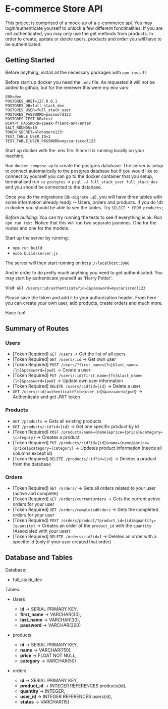 # E-commerce Store API

This project is comprised of a mock-up of a e-commerce api. You may login/authenticate yourself to unlock a few different functinalities. If you are not authenticated, you may only use the get methods from products. In order to create, update or delete users, products and order you will have to be authenticated.

## Getting Started

Before anything, install all the necessary packages with `npm install`

Before start up docker you need the `.env` file. As requested it will not be added to github, but for the reviewer this were my env vars:

````
ENV=dev
POSTGRES_HOST=127.0.0.1
POSTGRES_DB=full_stack_dev
POSTGRES_USER=full_stack_user
POSTGRES_PASSWORD=password123
POSTGRES_TEST_DB=test
BCRYPT_PASSWORD=speak-friend-and-enter
SALT_ROUNDS=10
TOKEN_SECRET=alohomora123!
TEST_TABLE_USER_ID=1
TEST_TABLE_USER_PASSWORD=myscariscool123
````

Start up docker with the .env file. Since it is running locally on your machine. 


Run `docker compose up` to create the postgres database. The server is setup to connect automatically to the postgres database but if you would like to connect by yourself you can go to the docker container that you setup, terminal and run `su postgres` -> `psql -U full_stack_user full_stack_dev` and you should be connected to the database.

Once you do the migrations (`db-migrate up`),  you will have three tables with some information already ready -- Users, orders and products. If you do \dt in docker you should be able to see the tables. Try `SELECT * FROM products;`

*Before building*: You can try running the tests to see if everything is ok. Run `npm run test`. Notice that this will run two separate jasmines. One for the routes and one for the models.

Start up the server by running:

- `npm run build`
- `node build/server.js`  

The server will then start running on `http://localhost:3000`

And in order to do pretty much anything you need to get authenticated. You may start by authenticate yourself as 'Harry Potter'. 

Visit: `GET /users/:id/authenticate?id=1&password=myscariscool123`

Please save the token and add it to your authorization header. From here you can create your own user, add products, create orders and much more. 

Have fun!

## Summary of Routes

### Users
- [Token Required] `GET /users` -> Get the list of all users
- [Token Required] `GET /users/:id` -> Get own user
- [Token Required] `POST /users/?first_name={fn}&last_name={ln}&password={pwd}` -> Create a user
- [Token Required] `PUT /users/:id?first_name={fn}&last_name={ln}&password={pwd}` -> Update own user information
- [Token Required] `DELETE /users/:id?id={id}` -> Delete a user
- `GET /users/:id/authenticate?id={user_id}&password={pwd}` -> Authenticate and get JWT token

### Products
- `GET /products` -> Gets all existing products
- `GET /products/:id?id={id}` -> Get one specific product by id
- [Token Required] `POST /products?name={name}&price={price}&category={category}` -> Creates a product
- [Token Required] `PUT /products/:id?id={id}&name={name}&price={price}&category={category}` -> Updates product information (needs all columns except id)
- [Token Required] `DELETE /products/:id?id={id}` -> Deletes a product from the database

### Orders
- [Token Required] `GET /orders/` -> Gets all orders related to your user (active and complete)
- [Token Required] `GET /orders/currentOrders` -> Gets the current active orders for your user
- [Token Required] `GET /orders/completedOrders` -> Gets the completed orders for your user
- [Token Required] `POST /orders/product/?product_id={id}&quantity={quantity}` -> Creates an order of the `product_id` with the `quantity` (Associated with your user)
- [Token Required] `DELETE /orders/:id?id=1` -> Deletes an order with a specific id (only if your user created that order)

## Database and Tables

Database: 
- full_stack_dev

Tables:
- Users
    - **id** -> SERIAL PRIMARY KEY,
    - **first_name** -> VARCHAR(30),
    - **last_name** -> VARCHAR(30),
    - **password** -> VARCHAR(300)

- products
    - **id** -> SERIAL PRIMARY KEY,
    - **name** -> VARCHAR(150),
    - **price** -> FLOAT NOT NULL,
    - **category** -> VARCHAR(50)

- orders
    - **id** -> SERIAL PRIMARY KEY,
    - **product_id** -> INTEGER REFERENCES products(id),
    - **quantity** -> INTEGER,
    - **user_id** -> INTEGER REFERENCES users(id),
    - **status** -> VARCHAR(15)
